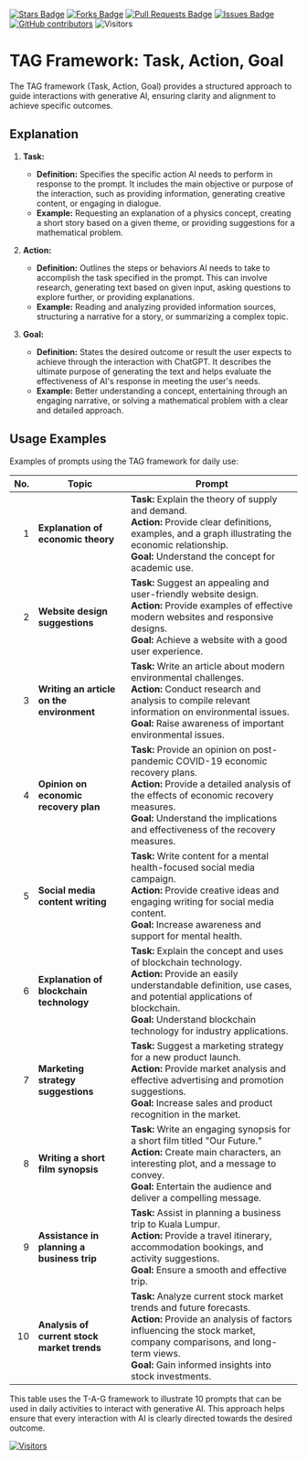 <a href="https://github.com/michaeltlp/gen_ai/stargazers"><img src="https://img.shields.io/github/stars/michaeltlp/gen_ai" alt="Stars Badge"/></a>
<a href="https://github.com/michaeltlp/gen_ai/network/members"><img src="https://img.shields.io/github/forks/michaeltlp/gen_ai" alt="Forks Badge"/></a>
<a href="https://github.com/michaeltlp/gen_ai"><img src="https://img.shields.io/github/issues-pr/michaeltlp/gen_ai" alt="Pull Requests Badge"/></a>
<a href="https://github.com/michaeltlp/gen_ai/issues"><img src="https://img.shields.io/github/issues/michaeltlp/gen_ai" alt="Issues Badge"/></a>
<a href="https://github.com/michaeltlp/gen_ai/graphs/contributors"><img alt="GitHub contributors" src="https://img.shields.io/github/contributors/michaeltlp/gen_ai?color=2b9348"></a>
![Visitors](https://api.visitorbadge.io/api/visitors?path=https%3A%2F%2Fgithub.com%2Fmichaeltlp%2Fgen_ai&labelColor=%23d9e3f0&countColor=%23697689&style=flat)

# TAG Framework: Task, Action, Goal
The TAG framework (Task, Action, Goal) provides a structured approach to guide interactions with generative AI, ensuring clarity and alignment to achieve specific outcomes.

## Explanation

1. **Task:**
   - **Definition:** Specifies the specific action AI needs to perform in response to the prompt. It includes the main objective or purpose of the interaction, such as providing information, generating creative content, or engaging in dialogue.
   - **Example:** Requesting an explanation of a physics concept, creating a short story based on a given theme, or providing suggestions for a mathematical problem.

2. **Action:**
   - **Definition:** Outlines the steps or behaviors AI needs to take to accomplish the task specified in the prompt. This can involve research, generating text based on given input, asking questions to explore further, or providing explanations.
   - **Example:** Reading and analyzing provided information sources, structuring a narrative for a story, or summarizing a complex topic.

3. **Goal:**
   - **Definition:** States the desired outcome or result the user expects to achieve through the interaction with ChatGPT. It describes the ultimate purpose of generating the text and helps evaluate the effectiveness of AI's response in meeting the user's needs.
   - **Example:** Better understanding a concept, entertaining through an engaging narrative, or solving a mathematical problem with a clear and detailed approach.

## Usage Examples

Examples of prompts using the TAG framework for daily use:

| **No.** | **Topic**                           | **Prompt**                                                                                                                                                               |
|--------:|------------------------------------|--------------------------------------------------------------------------------------------------------------------------------------------------------------------------|
| 1       | **Explanation of economic theory**  | **Task:** Explain the theory of supply and demand. <br>**Action:** Provide clear definitions, examples, and a graph illustrating the economic relationship.<br>**Goal:** Understand the concept for academic use. |
| 2       | **Website design suggestions**      | **Task:** Suggest an appealing and user-friendly website design. <br>**Action:** Provide examples of effective modern websites and responsive designs.<br>**Goal:** Achieve a website with a good user experience. |
| 3       | **Writing an article on the environment** | **Task:** Write an article about modern environmental challenges. <br>**Action:** Conduct research and analysis to compile relevant information on environmental issues.<br>**Goal:** Raise awareness of important environmental issues. |
| 4       | **Opinion on economic recovery plan** | **Task:** Provide an opinion on post-pandemic COVID-19 economic recovery plans. <br>**Action:** Provide a detailed analysis of the effects of economic recovery measures.<br>**Goal:** Understand the implications and effectiveness of the recovery measures. |
| 5       | **Social media content writing**    | **Task:** Write content for a mental health-focused social media campaign. <br>**Action:** Provide creative ideas and engaging writing for social media content.<br>**Goal:** Increase awareness and support for mental health. |
| 6       | **Explanation of blockchain technology** | **Task:** Explain the concept and uses of blockchain technology. <br>**Action:** Provide an easily understandable definition, use cases, and potential applications of blockchain.<br>**Goal:** Understand blockchain technology for industry applications. |
| 7       | **Marketing strategy suggestions**  | **Task:** Suggest a marketing strategy for a new product launch. <br>**Action:** Provide market analysis and effective advertising and promotion suggestions.<br>**Goal:** Increase sales and product recognition in the market. |
| 8       | **Writing a short film synopsis**   | **Task:** Write an engaging synopsis for a short film titled "Our Future." <br>**Action:** Create main characters, an interesting plot, and a message to convey.<br>**Goal:** Entertain the audience and deliver a compelling message. |
| 9       | **Assistance in planning a business trip** | **Task:** Assist in planning a business trip to Kuala Lumpur. <br>**Action:** Provide a travel itinerary, accommodation bookings, and activity suggestions.<br>**Goal:** Ensure a smooth and effective trip. |
| 10      | **Analysis of current stock market trends** | **Task:** Analyze current stock market trends and future forecasts. <br>**Action:** Provide an analysis of factors influencing the stock market, company comparisons, and long-term views.<br>**Goal:** Gain informed insights into stock investments. |

This table uses the T-A-G framework to illustrate 10 prompts that can be used in daily activities to interact with generative AI. This approach helps ensure that every interaction with AI is clearly directed towards the desired outcome.


[![Visitors](https://api.visitorbadge.io/api/visitors?path=https%3A%2F%2Fgithub.com%2Fmichaeltlp&countColor=%23263759)](https://visitorbadge.io/status?path=https%3A%2F%2Fgithub.com%2Fmichaeltlp)
